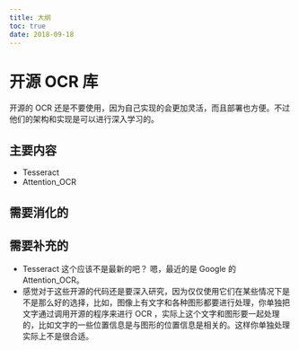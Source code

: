 ```yaml
---
title: 大纲
toc: true
date: 2018-09-18
---
```

# 开源 OCR 库

开源的 OCR 还是不要使用，因为自己实现的会更加灵活，而且部署也方便。不过他们的架构和实现是可以进行深入学习的。

## 主要内容

- Tesseract
- Attention_OCR


## 需要消化的



## 需要补充的

- Tesseract 这个应该不是最新的吧？ 嗯，最近的是 Google 的 Attention_OCR。
- 感觉对于这些开源的代码还是要深入研究，因为仅仅使用它们在某些情况下是不是那么好的选择，比如，图像上有文字和各种图形都要进行处理，你单独把文字通过调用开源的程序来进行 OCR ，实际上这个文字和图形要一起处理的，比如文字的一些位置信息是与图形的位置信息是相关的。这样你单独处理实际上不是很合适。
